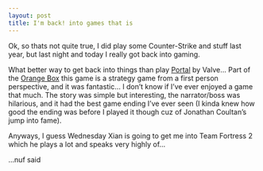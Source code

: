 ```yaml
---
layout: post
title: I'm back! into games that is
---
```


Ok, so thats not quite true, I did play some Counter-Strike and stuff
last year, but last night and today I really got back into gaming.

What better way to get back into things than play
[Portal](http://orange.half-life2.com/portal.html) by Valve… Part of the
[Orange Box](http://orange.half-life2.com/index.html) this game is a
strategy game from a first person perspective, and it was fantastic… I
don’t know if I’ve ever enjoyed a game that much. The story was simple
but interesting, the narrator/boss was hilarious, and it had the best
game ending I’ve ever seen (I kinda knew how good the ending was before
I played it though cuz of Jonathan Coultan’s jump into fame).

Anyways, I guess Wednesday Xian is going to get me into Team Fortress 2
which he plays a lot and speaks very highly of…

…nuf said
